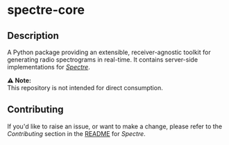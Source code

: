 # spectre-core

## Description
A Python package providing an extensible, receiver-agnostic toolkit for generating radio spectrograms in real-time. It contains server-side implementations for [_Spectre_](https://github.com/jcfitzpatrick12/spectre.git).

**⚠️ Note:**  
This repository is not intended for direct consumption.

## Contributing
If you'd like to raise an issue, or want to make a change, please refer to the _Contributing_ section in the [README](https://github.com/jcfitzpatrick12/spectre/blob/main/README.md) for _Spectre_.